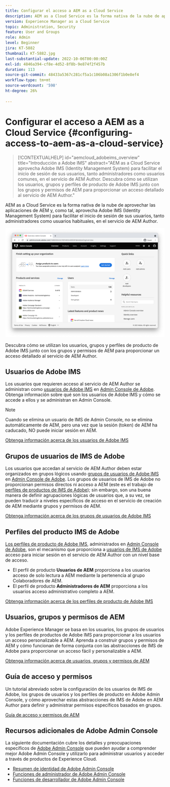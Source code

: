 ```yaml
---
title: Configurar el acceso a AEM as a Cloud Service
description: AEM as a Cloud Service es la forma nativa de la nube de aprovechar las aplicaciones de AEM y, como tal, aprovecha Adobe IMS (Identity Management System) para facilitar el inicio de sesión de los usuarios, tanto administradores como usuarios habituales, en el servicio de AEM Author. Descubra cómo se utilizan los usuarios de IMS de Adobe, los grupos de usuarios y los perfiles de producto junto con los grupos y permisos de AEM para proporcionar acceso específico al Autor de AEM.
version: Experience Manager as a Cloud Service
topic: Administration, Security
feature: User and Groups
role: Admin
level: Beginner
jira: KT-5882
thumbnail: KT-5882.jpg
last-substantial-update: 2022-10-06T00:00:00Z
exl-id: 4846a394-cf8e-4d52-8f8b-9e874f2f457b
duration: 113
source-git-commit: 48433a5367c281cf5a1c106b08a1306f1b0e8ef4
workflow-type: tm+mt
source-wordcount: '598'
ht-degree: 26%

---
```


# Configurar el acceso a AEM as a Cloud Service {#configuring-access-to-aem-as-a-cloud-service}

>[!CONTEXTUALHELP]
>id="aemcloud_adobeims_overview"
>title="Introducción a Adobe IMS"
>abstract="AEM as a Cloud Service aprovecha Adobe IMS (Identity Management System) para facilitar el inicio de sesión de sus usuarios, tanto administradores como usuarios comunes, en el servicio de AEM Author. Descubra cómo se utilizan los usuarios, grupos y perfiles de producto de Adobe IMS junto con los grupos y permisos de AEM para proporcionar un acceso detallado al servicio de AEM Author."

AEM as a Cloud Service es la forma nativa de la nube de aprovechar las aplicaciones de AEM y, como tal, aprovecha Adobe IMS (Identity Management System) para facilitar el inicio de sesión de sus usuarios, tanto administradores como usuarios habituales, en el servicio de AEM Author.

![Adobe Admin Console](./assets/hero.png)

Descubra cómo se utilizan los usuarios, grupos y perfiles de producto de Adobe IMS junto con los grupos y permisos de AEM para proporcionar un acceso detallado al servicio de AEM Author.

## Usuarios de Adobe IMS

Los usuarios que requieren acceso al servicio de AEM Author se administran como [usuarios de Adobe IMS](https://helpx.adobe.com/es/enterprise/using/set-up-identity.html) en [Admin Console de Adobe](https://adminconsole.adobe.com). Obtenga información sobre qué son los usuarios de Adobe IMS y cómo se accede a ellos y se administran en Admin Console.

>[!NOTE]
>
>Cuando se elimina un usuario de IMS de Admin Console, no se elimina automáticamente de AEM, pero una vez que la sesión (token) de AEM ha caducado, NO puede iniciar sesión en AEM.


[Obtenga información acerca de los usuarios de Adobe IMS](./adobe-ims-users.md)

## Grupos de usuarios de IMS de Adobe

Los usuarios que accedan al servicio de AEM Author deben estar organizados en grupos lógicos usando [grupos de usuarios de Adobe IMS](https://helpx.adobe.com/es/enterprise/using/user-groups.html) en [Admin Console de Adobe](https://adminconsole.adobe.com). Los grupos de usuarios de IMS de Adobe no proporcionan permisos directos ni acceso a AEM (este es el trabajo de [perfiles de productos de IMS de Adobe](#adobe-ims-product-profiles)); sin embargo, son una buena manera de definir agrupaciones lógicas de usuarios que, a su vez, se pueden traducir a niveles específicos de acceso en el servicio de creación de AEM mediante grupos y permisos de AEM.

[Obtenga información acerca de los grupos de usuarios de Adobe IMS](./adobe-ims-user-groups.md)

## Perfiles del producto IMS de Adobe

[Los perfiles de producto de Adobe IMS](https://helpx.adobe.com/enterprise/using/manage-permissions-and-roles.html), administrados en [Admin Console de Adobe](https://adminconsole.adobe.com), son el mecanismo que proporciona a [usuarios de IMS de Adobe](#adobe-ims-users) acceso para iniciar sesión en el servicio de AEM Author con un nivel base de acceso.

+ El perfil de producto __Usuarios de AEM__ proporciona a los usuarios acceso de solo lectura a AEM mediante la pertenencia al grupo Colaboradores de AEM.
+ El perfil de producto __Administradores de AEM__ proporciona a los usuarios acceso administrativo completo a AEM.

[Obtenga información acerca de los perfiles de producto de Adobe IMS](./adobe-ims-product-profiles.md)

## Usuarios, grupos y permisos de AEM

Adobe Experience Manager se basa en los usuarios, los grupos de usuarios y los perfiles de productos de Adobe IMS para proporcionar a los usuarios un acceso personalizable a AEM. Aprenda a construir grupos y permisos de AEM y cómo funcionan de forma conjunta con las abstracciones de IMS de Adobe para proporcionar un acceso fácil y personalizable a AEM.

[Obtenga información acerca de usuarios, grupos y permisos de AEM](./aem-users-groups-and-permissions.md)

## Guía de acceso y permisos

Un tutorial abreviado sobre la configuración de los usuarios de IMS de Adobe, los grupos de usuarios y los perfiles de producto en Adobe Admin Console, y cómo aprovechar estas abstracciones de IMS de Adobe en AEM Author para definir y administrar permisos específicos basados en grupos.

[Guía de acceso y permisos de AEM](./walk-through.md)

## Recursos adicionales de Adobe Admin Console

La siguiente documentación cubre los detalles y preocupaciones específicos de [Adobe Admin Console](https://adminconsole.adobe.com) que pueden ayudar a comprender mejor Adobe Admin Console y utilizarlo para administrar usuarios y acceder a través de productos de Experience Cloud.

+ [Resumen de identidad de Adobe Admin Console](https://helpx.adobe.com/es/enterprise/using/identity.html)
+ [Funciones de administrador de Adobe Admin Console](https://helpx.adobe.com/enterprise/using/admin-roles.html)
+ [Funciones de desarrollador de Adobe Admin Console](https://helpx.adobe.com/es/enterprise/using/support-for-experience-cloud.html)
